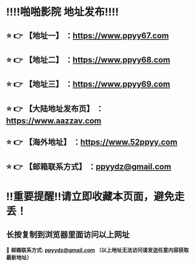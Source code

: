 :bangbang::bangbang:啪啪影院 地址发布:bangbang::bangbang:
==
:star: :point_right: 【地址一】 ：https://www.ppyy67.com
------
:star: :point_right: 【地址二】 ：https://www.ppyy68.com
------
:star: :point_right: 【地址三】 ：https://www.ppyy69.com
------
:star: :point_right: 【大陆地址发布页】 ：https://www.aazzav.com
------
:star: :point_right: 【海外地址】 ：https://www.52ppyy.com
------
:star: :point_right: 【邮箱联系方式】 ：ppyydz@gmail.com
------
:bangbang:重要提醒:bangbang:请立即收藏本页面，避免走丢！
==

长按复制到浏览器里面访问以上网址
-

:e-mail: __邮箱联系方式: ppyydz@gmail.com （以上地址无法访问请发送任意内容获取最新地址）__

